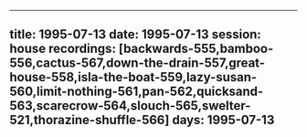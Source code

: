 
---
title: 1995-07-13
date:  1995-07-13
session: house
recordings: [backwards-555,bamboo-556,cactus-567,down-the-drain-557,great-house-558,isla-the-boat-559,lazy-susan-560,limit-nothing-561,pan-562,quicksand-563,scarecrow-564,slouch-565,swelter-521,thorazine-shuffle-566]
days: 1995-07-13
---

